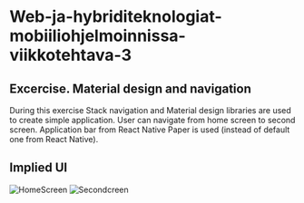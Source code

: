 # Web-ja-hybriditeknologiat-mobiiliohjelmoinnissa-viikkotehtava-3

## Excercise. Material design and navigation

During this exercise Stack navigation and Material design libraries are used to create simple application.
User can navigate from home screen to second screen. Application bar from React Native Paper is used (instead of default one from React Native).

## Implied UI

<img scr="navigation/img/IMG_8734D5B4B22B-1.jpeg" alt="HomeScreen" witdh="300"/>

<img scr="navigation/img/IMG_7C13D3CA669C-1.jpeg" alt="Secondcreen" witdh="300"/>